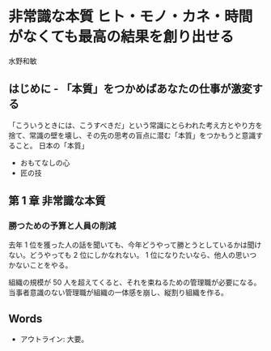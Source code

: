 # 非常識な本質 ヒト・モノ・カネ・時間がなくても最高の結果を創り出せる
水野和敏

## はじめに - 「本質」をつかめばあなたの仕事が激変する
「こういうときには、こうすべきだ」という常識にとらわれた考え方とやり方を捨て、常識の壁を壊し、その先の思考の盲点に潜む「本質」をつかもうと意識すること。
日本の「本質」
- おもてなしの心
- 匠の技

## 第 1 章 非常識な本質
### 勝つための予算と人員の削減
去年 1 位を獲った人の話を聞いても、今年どうやって勝とうとしているかは聞けない。どうやっても 2 位にしかなれない。
1 位になりたいなら、他人の思いつかないことをやる。

組織の規模が 50 人を超えてくると、それを束ねるための管理職が必要になる。
当事者意識のない管理職が組織の一体感を崩し、縦割り組織を作る。

## Words
- アウトライン: 大要。
